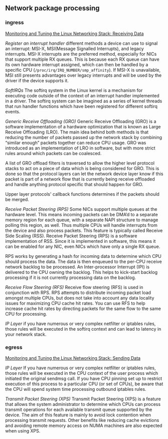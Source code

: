 ## Network package processing
### ingress
[Monitoring and Tuning the Linux Networking Stack: Receiving Data](https://blog.packagecloud.io/eng/2016/06/22/monitoring-tuning-linux-networking-stack-receiving-data/)

_Register an interrupt handler_
different methods a device can use to signal an interrupt: MSI-X, MSI(Message Signalled Interrupts), and legacy interrupts. MSI-X interrupts are the preferred method, especially for NICs that support multiple RX queues. This is because each RX queue can have its own hardware interrupt assigned, which can then be handled by a specific CPU (`/proc/irq/IRQ_NUMBER/smp_affinity`). If MSI-X is unavailable, MSI still presents advantages over legacy interrupts and will be used by the driver if the device supports it.

_SoftIRQs_
The softirq system in the Linux kernel is a mechanism for executing code outside of the context of an interrupt handler implemented in a driver.
The softirq system can be imagined as a series of kernel threads that run handler functions which have been registered for different softirq events.

_Generic Receive Offloading (GRO)_
Generic Receive Offloading (GRO) is a software implementation of a hardware optimization that is known as Large Receive Offloading (LRO). The main idea behind both methods is that reducing the number of packets passed up the network stack by combining “similar enough” packets together can reduce CPU usage. GRO was introduced as an implementation of LRO in software, but with more strict rules around which packets can be coalesced.

A list of GRO offload filters is traversed to allow the higher level protocol stacks to act on a piece of data which is being considered for GRO. This is done so that the protocol layers can let the network device layer know if this packet is part of a network flow that is currently being receive offloaded and handle anything protocol specific that should happen for GRO.

Upper layer protocols' callback functions determines if the packets should be merged.

_Receive Packet Steering (RPS)_
Some NICs support multiple queues at the hardware level. This means incoming packets can be DMA’d to a separate memory region for each queue, with a separate NAPI structure to manage polling this region, as well. Thus multiple CPUs will handle interrupts from the device and also process packets.
This feature is typically called Receive Side Scaling (RSS). Receive Packet Steering (RPS) is a software implementation of RSS. Since it is implemented in software, this means it can be enabled for any NIC, even NICs which have only a single RX queue.

RPS works by generating a hash for incoming data to determine which CPU should process the data. The data is then enqueued to the per-CPU receive network backlog to be processed. An Inter-processor Interrupt (IPI) is delivered to the CPU owning the backlog. This helps to kick-start backlog processing if it is not currently processing data on the backlog.

_Receive Flow Steering (RFS)_
Receive flow steering (RFS) is used in conjunction with RPS. RPS attempts to distribute incoming packet load amongst multiple CPUs, but does not take into account any data locality issues for maximizing CPU cache hit rates. You can use RFS to help increase cache hit rates by directing packets for the same flow to the same CPU for processing.


_IP Layer_
if you have numerous or very complex netfilter or iptables rules, those rules will be executed in the softirq context and can lead to latency in your network stack.



### egress
[Monitoring and Tuning the Linux Networking Stack: Sending Data](https://blog.packagecloud.io/eng/2017/02/06/monitoring-tuning-linux-networking-stack-sending-data/)

_IP Layer_
If you have numerous or very complex netfilter or iptables rules, those rules will be executed in the CPU context of the user process which initiated the original sendmsg call. If you have CPU pinning set up to restrict execution of this process to a particular CPU (or set of CPUs), be aware that the CPU will spend system time processing outbound iptables rules.

_Transmit Packet Steering (XPS)_
Transmit Packet Steering (XPS) is a feature that allows the system administrator to determine which CPUs can process transmit operations for each available transmit queue supported by the device. The aim of this feature is mainly to avoid lock contention when processing transmit requests. Other benefits like reducing cache evictions and avoiding remote memory access on NUMA machines are also expected when using XPS.
